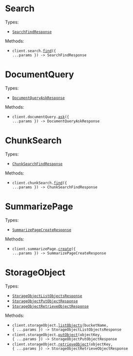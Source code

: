 # Search

Types:

- <code><a href="./src/resources/search.ts">SearchFindResponse</a></code>

Methods:

- <code title="post /v1/search">client.search.<a href="./src/resources/search.ts">find</a>({ ...params }) -> SearchFindResponse</code>

# DocumentQuery

Types:

- <code><a href="./src/resources/document-query.ts">DocumentQueryAskResponse</a></code>

Methods:

- <code title="post /v1/document_query">client.documentQuery.<a href="./src/resources/document-query.ts">ask</a>({ ...params }) -> DocumentQueryAskResponse</code>

# ChunkSearch

Types:

- <code><a href="./src/resources/chunk-search.ts">ChunkSearchFindResponse</a></code>

Methods:

- <code title="post /v1/chunk_search">client.chunkSearch.<a href="./src/resources/chunk-search.ts">find</a>({ ...params }) -> ChunkSearchFindResponse</code>

# SummarizePage

Types:

- <code><a href="./src/resources/summarize-page.ts">SummarizePageCreateResponse</a></code>

Methods:

- <code title="post /v1/summarize_page">client.summarizePage.<a href="./src/resources/summarize-page.ts">create</a>({ ...params }) -> SummarizePageCreateResponse</code>

# StorageObject

Types:

- <code><a href="./src/resources/storage-object.ts">StorageObjectListObjectsResponse</a></code>
- <code><a href="./src/resources/storage-object.ts">StorageObjectPutObjectResponse</a></code>
- <code><a href="./src/resources/storage-object.ts">StorageObjectRetrieveObjectResponse</a></code>

Methods:

- <code title="get /v1/object/{bucket_name}">client.storageObject.<a href="./src/resources/storage-object.ts">listObjects</a>(bucketName, { ...params }) -> StorageObjectListObjectsResponse</code>
- <code title="post /v1/object/{bucket_name}/{object_key}">client.storageObject.<a href="./src/resources/storage-object.ts">putObject</a>(objectKey, { ...params }) -> StorageObjectPutObjectResponse</code>
- <code title="get /v1/object/{bucket_name}/{object_key}">client.storageObject.<a href="./src/resources/storage-object.ts">retrieveObject</a>(objectKey, { ...params }) -> StorageObjectRetrieveObjectResponse</code>
